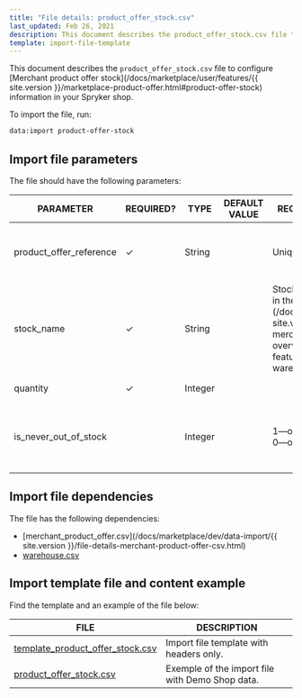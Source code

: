 ```yaml
---
title: "File details: product_offer_stock.csv"
last_updated: Feb 26, 2021
description: This document describes the product_offer_stock.csv file to configure merchant product offer stock in your Spryker shop.
template: import-file-template
---
```


This document describes the `product_offer_stock.csv` file to configure [Merchant product offer stock](/docs/marketplace/user/features/{{ site.version }}/marketplace-product-offer.html#product-offer-stock) information in your Spryker shop.

To import the file, run:

```bash
data:import product-offer-stock
```

## Import file parameters

The file should have the following parameters:

| PARAMETER     | REQUIRED? | TYPE | DEFAULT VALUE | REQUIREMENTS OR COMMENTS | DESCRIPTION        |
| ------------- | ---------- | ------- | ------------- | ---------------------------- | ----------------------- |
| product_offer_reference | &check;             | String   |                   | Unique                                                       | Identifier of the [merchant product offer](/docs/marketplace/user/features/{{ site.version }}/marketplace-product-offer.html) in the system. |
| stock_name              | &check;             | String   |                   | Stock name is defined as described in the [merchant warehouse](/docs/marketplace/user/features/{{ site.version }}/marketplace-merchant-feature-overview/marketplace-merchant-feature-overview.htmll#merchant-warehouse). | Name of the stock.                                           |
| quantity                | &check;             | Integer  |                   |                                                              | The number of product offers that are in stock.              |
| is_never_out_of_stock   |               | Integer  |                   | 1—option is enabled</br>0—option is disabled.               | Allows the offer to be [never out of stock](/docs/marketplace/user/features/{{ site.version }}/marketplace-product-offer.html#product-offer-stock). |

## Import file dependencies

The file has the following dependencies:

- [merchant_product_offer.csv](/docs/marketplace/dev/data-import/{{ site.version }}/file-details-merchant-product-offer-csv.html)
- [warehouse.csv](https://documentation.spryker.com/docs/file-details-warehousecsv)

## Import template file and content example

Find the template and an example of the file below:

| FILE  | DESCRIPTION  |
| ---------------------------- | ------------------- |
| [template_product_offer_stock.csv](https://spryker.s3.eu-central-1.amazonaws.com/docs/Developer+Guide/Back-End/Data+Manipulation/Data+Ingestion/Data+Import/Data+Import+Categories/Marketplace+setup/template_product_offer_stock.csv) | Import file template with headers only.         |
| [product_offer_stock.csv](https://spryker.s3.eu-central-1.amazonaws.com/docs/Developer+Guide/Back-End/Data+Manipulation/Data+Ingestion/Data+Import/Data+Import+Categories/Marketplace+setup/product_offer_stock.csv) | Exemple of the import file with Demo Shop data. |
